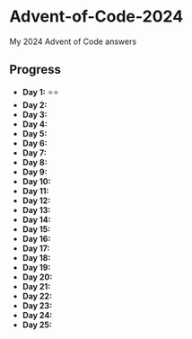 # Advent-of-Code-2024
My 2024 Advent of Code answers

## Progress

- **Day 1:** ⭐⭐
- **Day 2:** 
- **Day 3:** 
- **Day 4:** 
- **Day 5:** 
- **Day 6:** 
- **Day 7:** 
- **Day 8:** 
- **Day 9:** 
- **Day 10:** 
- **Day 11:** 
- **Day 12:** 
- **Day 13:** 
- **Day 14:** 
- **Day 15:**
- **Day 16:**
- **Day 17:**
- **Day 18:**
- **Day 19:**
- **Day 20:**
- **Day 21:**
- **Day 22:**
- **Day 23:**
- **Day 24:**
- **Day 25:**
